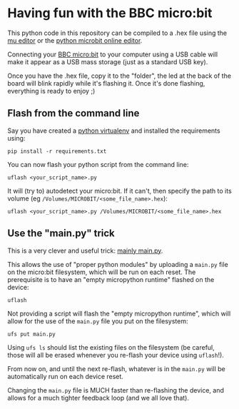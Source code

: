 # Having fun with the BBC micro:bit

This python code in this repository can be compiled to a .hex file using the
[mu editor](http://codewith.mu/) or the
[python microbit online editor](http://python.microbit.org/editor.html).

Connecting your [BBC micro:bit](https://www.microbit.org/) to your computer
using a USB cable will make it appear as a USB mass storage (just as a standard
USB key).

Once you have the .hex file, copy it to the "folder", the led at the back of
the board will blink rapidly while it's flashing it. Once it's done flashing,
everything is ready to enjoy ;)


## Flash from the command line

Say you have created a
[python virtualenv](http://docs.python-guide.org/en/latest/dev/virtualenvs/)
and installed the requirements using:

```
pip install -r requirements.txt
```

You can now flash your python script from the command line:

```
uflash <your_script_name>.py
```

It will (try to) autodetect your micro:bit. If it can't, then specify the path
to its volume (eg `/Volumes/MICROBIT/<some_file_name>.hex`):

```
uflash <your_script_name>.py /Volumes/MICROBIT/<some_file_name>.hex
```


## Use the "main.py" trick

This is a very clever and useful trick:
[mainly main.py](https://microbit-micropython.readthedocs.io/en/latest/tutorials/storage.html#mainly-main-py).

This allows the use of "proper python modules" by uploading a `main.py` file on
the micro:bit filesystem, which will be run on each reset. The prerequisite is
to have an "empty micropython runtime" flashed on the device:

```
uflash
```

Not providing a script will flash the "empty micropython runtime", which will
allow for the use of the `main.py` file you put on the filesystem:

```
ufs put main.py
```

Using `ufs ls` should list the existing files on the filesystem (be careful,
those will all be erased whenever you re-flash your device using `uflash`!).

From now on, and until the next re-flash, whatever is in the `main.py` will be
automatically run on each device reset.

Changing the `main.py` file is MUCH faster than re-flashing the device, and
allows for a much tighter feedback loop (and we all love that).
